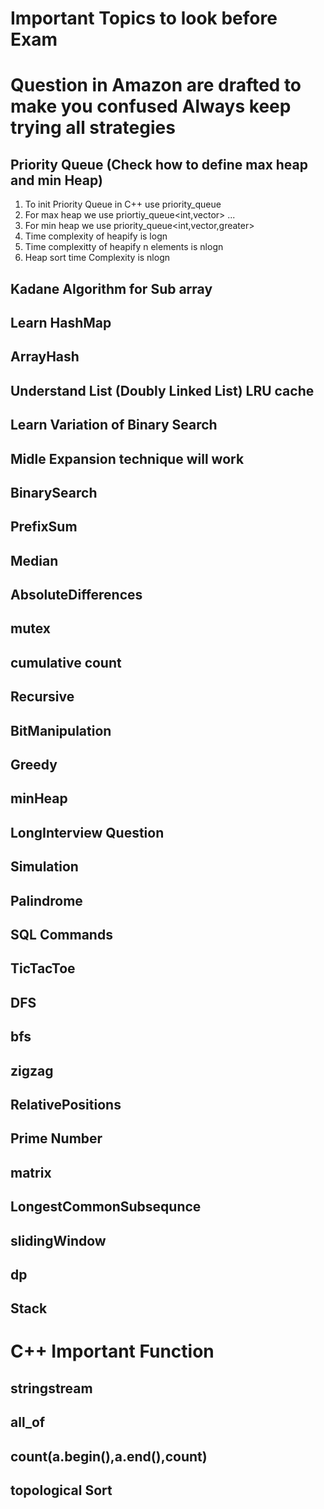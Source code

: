 # Important Topics to look before Exam
# Question in Amazon are drafted to make you confused Always keep trying all strategies

## Priority Queue (Check how to define max heap and min Heap)
1. To init Priority Queue in C++ use priority_queue
2. For max heap we use priortiy_queue<int,vector<int>> ...
3. For min heap we use priority_queue<int,vector<int>,greater<int>>
4. Time complexity of heapify is logn
5. Time complexitty of heapify n elements is nlogn
6. Heap sort time Complexity is nlogn
## Kadane Algorithm for Sub array
## Learn HashMap
## ArrayHash
## Understand List (Doubly Linked List) LRU cache 
## Learn Variation of Binary Search
## Midle Expansion technique will work
## BinarySearch 
## PrefixSum
## Median 
## AbsoluteDifferences
## mutex
## cumulative count
## Recursive
## BitManipulation
## Greedy
## minHeap
## LongInterview Question
## Simulation
## Palindrome
## SQL Commands
## TicTacToe
## DFS 
## bfs
## zigzag
## RelativePositions
## Prime Number
## matrix
## LongestCommonSubsequnce
## slidingWindow
## dp
## Stack



# C++ Important Function 
## stringstream
## all_of
## count(a.begin(),a.end(),count)

## topological Sort 